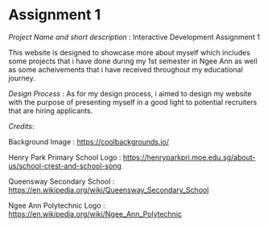 # Assignment 1

_Project Name and short description_ :
Interactive Development Assignment 1

This website is designed to showcase more about myself which includes some projects that i have done during my 1st semester in Ngee Ann as well as some acheivements that i have received throughout my educational journey.

_Design Process_ :
As for my design process, i aimed to design my website with the purpose of presenting myself in a good light to potential recruiters that are hiring applicants.

_Credits_:

Background Image : https://coolbackgrounds.io/

Henry Park Primary School Logo : https://henryparkpri.moe.edu.sg/about-us/school-crest-and-school-song

Queensway Secondary School : https://en.wikipedia.org/wiki/Queensway_Secondary_School

Ngee Ann Polytechnic Logo : https://en.wikipedia.org/wiki/Ngee_Ann_Polytechnic
